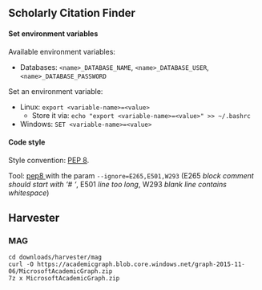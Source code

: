 ## Scholarly Citation Finder

#### Set environment variables

Available environment variables:
* Databases: `<name>_DATABASE_NAME`, `<name>_DATABASE_USER`, `<name>_DATABASE_PASSWORD`

Set an environment variable:
* Linux: `export <variable-name>=<value>`
    * Store it via: `echo "export <variable-name>=<value>" >> ~/.bashrc`
* Windows: `SET <variable-name>=<value>`

#### Code style
 
Style convention: [PEP 8](https://www.python.org/dev/peps/pep-0008/).

Tool: [pep8 ](https://pypi.python.org/pypi/pep8) with the param `--ignore=E265,E501,W293` (E265 _block comment should start with ‘# ‘_, E501 _line too long_, W293 _blank line contains whitespace_)

## Harvester

### MAG

```
cd downloads/harvester/mag
curl -O https://academicgraph.blob.core.windows.net/graph-2015-11-06/MicrosoftAcademicGraph.zip
7z x MicrosoftAcademicGraph.zip
```
